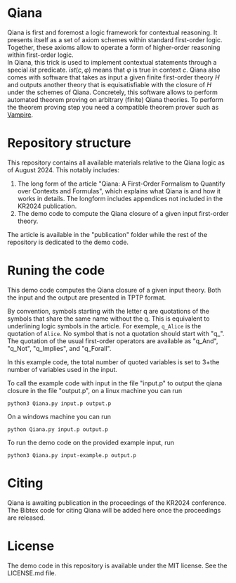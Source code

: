 # Qiana
Qiana is first and foremost a logic framework for contextual reasoning.
It presents itself as a set of axiom schemes within standard first-order logic. Together, these axioms allow to operate a form of higher-order reasoning within first-order logic. \
In Qiana, this trick is used to implement contextual statements through a special $ist$ predicate.
$ist(c, \varphi)$ means that $\varphi$ is true in context $c$.
Qiana also comes with software that takes as input a given finite first-order theory $H$ and outputs another theory that is equisatisfiable with the closure of $H$ under the schemes of Qiana. 
Concretely, this software allows to perform automated theorem proving on arbitrary (finite) Qiana theories. 
To perform the theorem proving step you need a compatible theorem prover such as [Vampire](https://vprover.github.io/).

# Repository structure
This repository contains all available materials relative to the Qiana logic as of August 2024.
This notably includes:
1. The long form of the article "Qiana: A First-Order Formalism to Quantify over Contexts and Formulas", which explains what Qiana is and how it works in details.
The longform includes appendices not included in the KR2024 publication.
2. The demo code to compute the Qiana closure of a given input first-order theory.

The article is available in the "publication" folder while the rest of the repository is dedicated to the demo code.

# Runing the code
This demo code computes the Qiana closure of a given input theory. 
Both the input and the output are presented in TPTP format.

By convention, symbols starting with the letter q are quotations of the symbols that share the same name without the q. This is equivalent to underlining logic symbols in the article.
For exemple, ```q_Alice``` is the quotation of ```Alice```. No symbol that is not a quotation should start with "q\_". \
The quotation of the usual first-order operators are available as "q_And", "q_Not", "q_Implies", and "q_Forall".

In this example code, the total number of quoted variables is set to 3+the number of variables used in the input. 

To call the example code with input in the file "input.p" to output the qiana closure in the file "output.p", on a linux machine you can run

```
python3 Qiana.py input.p output.p
```

On a windows machine you can run
```
python Qiana.py input.p output.p
```

To run the demo code on the provided example input, run
```
python3 Qiana.py input-example.p output.p
```

# Citing
Qiana is awaiting publication in the proceedings of the KR2024 conference. 
The Bibtex code for citing Qiana will be added here once the proceedings are released.

# License
The demo code in this repository is available under the MIT license. See the LICENSE.md file.
